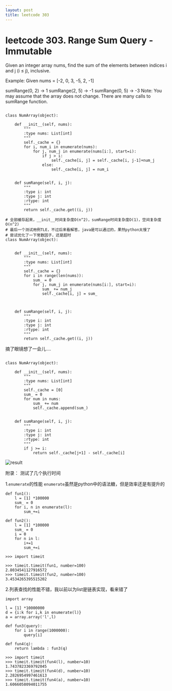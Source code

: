 ```yaml
---
layout: post
title: leetcode 303
---
```


# leetcode 303. Range Sum Query - Immutable

Given an integer array nums, find the sum of the elements between indices i and j (i ≤ j), inclusive.

Example:
Given nums = [-2, 0, 3, -5, 2, -1]

sumRange(0, 2) -> 1
sumRange(2, 5) -> -1
sumRange(0, 5) -> -3
Note:
You may assume that the array does not change.
There are many calls to sumRange function.
```

class NumArray(object):

    def __init__(self, nums):
        """
        :type nums: List[int]
        """
        self._cache = {}
        for i, num_i in enumerate(nums):
            for j, num_j in enumerate(nums[i:], start=i):
                if j > i:
                    self._cache[i, j] = self._cache[i, j-1]+num_j
                else:
                    self._cache[i, j] = num_i
        

    def sumRange(self, i, j):
        """
        :type i: int
        :type j: int
        :rtype: int
        """
        return self._cache.get((i, j))

```

```
# 全部缓存起来，__init__时间复杂度O(n^2)，sumRange时间复杂度O(1)，空间复杂度O(n^2)
# 最后一个测试用例TLE，不过后来看解答，java是可以通过的，果然python太慢了
# 尝试优化了一下常数因子，还是超时
class NumArray(object):


    def __init__(self, nums):
        """
        :type nums: List[int]
        """
        self._cache = {}
        for i in range(len(nums)):
            sum_ = 0
            for j, num_j in enumerate(nums[i:], start=i):
                sum_ += num_j
                self._cache[i, j] = sum_
                
        

    def sumRange(self, i, j):
        """
        :type i: int
        :type j: int
        :rtype: int
        """
        return self._cache.get((i, j))

```

摘了眼镜想了一会儿....
```

class NumArray(object):

    def __init__(self, nums):
        """
        :type nums: List[int]
        """
        self._cache = [0]
        sum_ = 0
        for num in nums:
            sum_ += num
            self._cache.append(sum_)

                
    def sumRange(self, i, j):
        """
        :type i: int
        :type j: int
        :rtype: int
        """
        if j >= i:
            return self._cache[j+1] - self._cache[i]

```

![result](![](https://m-lh.github.io/blog/assets/images/leetcode303.png))

附录：
测试了几个执行时间

1.`enumerate`的性能
`enumerate`虽然是python中的语法糖，但是效率还是有提升的
```
def fun1():
    l = [1] *100000
    sum_ = 0
    for i, n in enumerate(l):
        sum_+=i

def fun2():
    l = [1] *100000
    sum_ = 0
    i = 0
    for n in l:
        i+=1
        sum_+=i

>>> import timeit

>>> timeit.timeit(fun1, number=100)
2.8034541127916572
>>> timeit.timeit(fun2, number=100)
3.4534265395515202

```

2.列表查找的性能不错，我以前以为list是链表实现，看来错了
```
import array

l = [1] *10000000
d = {i:k for i,k in enumerate(l)}
a = array.array('l',l)

def fun3(query):
    for i in range(1000000):
        query[i]

def fun4(q):
    return lambda : fun3(q)

>>> import timeit
>>> timeit.timeit(fun4(l), number=10)
1.7437823369792045
>>> timeit.timeit(fun4(d), number=10)
2.2826954997461613
>>> timeit.timeit(fun4(a), number=10)
1.6066058094011755
```